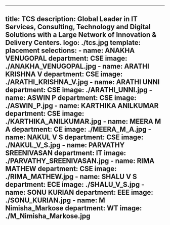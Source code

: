 ---
title: TCS 
description: Global Leader in IT Services, Consulting, Technology and Digital Solutions with a Large Network of Innovation & Delivery Centers. 
logo: ./tcs.jpg
template: placement
selections:
    - name: ANAKHA VENUGOPAL
      department: CSE
      image: ./ANAKHA_VENUGOPAL.jpg
    - name: ARATHI KRISHNA V
      department: CSE
      image: ./ARATHI_KRISHNA_V.jpg
    - name: ARATHI UNNI
      department: CSE
      image: ./ARATHI_UNNI.jpg
    - name: ASWIN P
      department: CSE
      image: ./ASWIN_P.jpg
    - name: KARTHIKA ANILKUMAR
      department: CSE
      image: ./KARTHIKA_ANILKUMAR.jpg
    - name: MEERA M A
      department: CE
      image: ./MEERA_M_A.jpg
    - name: NAKUL V S
      department: CSE
      image: ./NAKUL_V_S.jpg
    - name: PARVATHY SREENIVASAN
      department: IT
      image: ./PARVATHY_SREENIVASAN.jpg
    - name: RIMA MATHEW
      department: CSE
      image: ./RIMA_MATHEW.jpg
    - name: SHALU V S
      department: ECE
      image: ./SHALU_V_S.jpg
    - name: SONU KURIAN
      department: EEE
      image: ./SONU_KURIAN.jpg
    - name: M Nimisha_Markose
      department: WT 
      image: ./M_Nimisha_Markose.jpg
  ---
